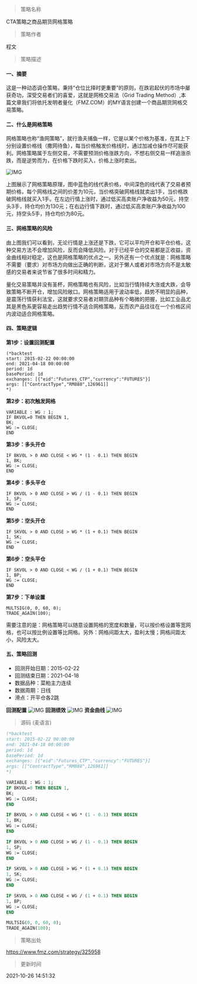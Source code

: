 
> 策略名称

CTA策略之商品期货网格策略

> 策略作者

程文

> 策略描述

#### 一、摘要
这是一种动态调仓策略，秉持“仓位比择时更重要”的原则，在跌宕起伏的市场中屡获奇功，深受交易者们的喜爱，这就是网格交易法（Grid Trading Method）,本篇文章我们将依托发明者量化（FMZ.COM）的MY语言创建一个商品期货网格交易策略。

#### 二、什么是网格策略
网格策略也称“渔网策略”，就行渔夫捕鱼一样，它是以某个价格为基准，在其上下分别设置价格线（撒网待鱼），每当价格触发价格线时，通过加减仓操作尽可能获利。网格策略属于左侧交易，不需要预测价格涨跌方向，不想右侧交易一样追涨杀跌，而是逆势而为，在价格下跌时买入，价格上涨时卖出。

 ![IMG](https://www.fmz.com/upload/asset/39e6d13230875ca90a67.png) 

上图展示了网格策略原理，图中蓝色的线代表价格，中间深色的线代表了交易者预期价格，每个网格线之间的价差为10元，当价格突破网格线就卖出1手，当价格跌破网格线就买入1手。在左边行情上涨时，通过低买高卖账户净收益为50元，持空头3手，持仓均价为130元；在右边行情下跌时，通过低买高卖账户净收益为100元，持空头5手，持仓均价为80元。

#### 三、网格策略的风险
由上图我们可以看到，无论行情是上涨还是下跌，它可以平均开仓和平仓价格，这种交易方法不会增加风险，反而会降低风险。对于已经平仓的交易都是正收益，资金曲线相对稳定，这也是网格策略的优点之一。另外还有一个优点就是：网格策略不需要（要求）对市场方向做出正确的判断，这对于懒人或者对市场方向不是太敏感的交易者来说节省了很多时间和精力。

量化交易策略并没有圣杯，网格策略也有风险，比如当行情持续大涨或大跌，会导致策略不断开仓，增加风险敞口。网格策略适用于波动率低，趋势不明显的品种，是震荡行情获利法宝，这就要求交易者对期货品种有个略微的把握，比如工业品尤其是黑色系更容易走出趋势行情不适合网格策略，反而农产品往往在一个价格区间内波动适合网格策略。

#### 四、策略逻辑
**第1步：设置回测配置**
```
(*backtest
start: 2015-02-22 00:00:00
end: 2021-04-18 00:00:00
period: 1d
basePeriod: 1d
exchanges: [{"eid":"Futures_CTP","currency":"FUTURES"}]
args: [["ContractType","RM888",126961]]
*)
```
**第2步：初次触发网格**
```
VARIABLE : WG : 1;
IF BKVOL=0 THEN BEGIN 1, 
BK;
WG := CLOSE;
END
```
**第3步：多头开仓**
```
IF BKVOL > 0 AND CLOSE < WG * (1 - 0.1) THEN BEGIN 
1, BK;
WG := CLOSE;
END
```
**第4步：多头平仓**
```
IF BKVOL > 0 AND CLOSE > WG / (1 - 0.1) THEN BEGIN 
1, SP;
WG := CLOSE;
END
```
**第5步：空头开仓**
```
IF SKVOL > 0 AND CLOSE > WG * (1 + 0.1) THEN BEGIN 
1, SK;
WG := CLOSE;
END
```
**第6步：空头平仓**
```
IF SKVOL > 0 AND CLOSE < WG / (1 + 0.1) THEN BEGIN 
1, BP;
WG := CLOSE;
END
```
**第7步：下单设置**
```
MULTSIG(0, 0, 60, 0);
TRADE_AGAIN(100);
```
需要注意的是：网格策略可以随意设置网格的宽度和数量，可以按价格设置等宽网格，也可以按比例设置等比网格。另外：网格间距太大，盈利太慢；网格间距太小，风险太大。


#### 五、策略回测
- 回测开始日期：2015-02-22
- 回测结束日期：2021-04-18
- 数据品种：菜粕主力连续
- 数据周期：日线
- 滑点：开平仓各2跳

**回测配置**
 ![IMG](https://www.fmz.com/upload/asset/39978d86ba5117cc9c5c.png) 
**回测绩效**
  ![IMG](https://www.fmz.com/upload/asset/3a39e723690c1a97b3a4.png) 
**资金曲线**
 ![IMG](https://www.fmz.com/upload/asset/399d8e28dcdc63713b61.png) 




> 源码 (麦语言)

``` pascal
(*backtest
start: 2015-02-22 00:00:00
end: 2021-04-18 00:00:00
period: 1d
basePeriod: 1d
exchanges: [{"eid":"Futures_CTP","currency":"FUTURES"}]
args: [["ContractType","RM888",126961]]
*)

VARIABLE : WG : 1;
IF BKVOL=0 THEN BEGIN 1, 
BK;
WG := CLOSE;
END

IF BKVOL > 0 AND CLOSE < WG * (1 - 0.1) THEN BEGIN 
1, BK;
WG := CLOSE;
END

IF BKVOL > 0 AND CLOSE > WG / (1 - 0.1) THEN BEGIN 
1, SP;
WG := CLOSE;
END

IF SKVOL > 0 AND CLOSE > WG * (1 + 0.1) THEN BEGIN 
1, SK;
WG := CLOSE;
END

IF SKVOL > 0 AND CLOSE < WG / (1 + 0.1) THEN BEGIN 
1, BP;
WG := CLOSE;
END

MULTSIG(0, 0, 60, 0);
TRADE_AGAIN(100);


```

> 策略出处

https://www.fmz.com/strategy/325958

> 更新时间

2021-10-26 14:51:32
